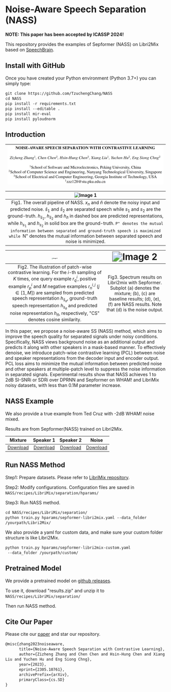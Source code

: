 # Noise-Aware Speech Separation (NASS)

**NOTE: This paper has been accepted by ICASSP 2024!**

This repository provides the examples of Sepformer (NASS) on Libri2Mix based on [SpeechBrain](https://github.com/speechbrain/speechbrain).

## Install with GitHub

Once you have created your Python environment (Python 3.7+) you can simply type:

```shell
git clone https://github.com/TzuchengChang/NASS
cd NASS
pip install -r requirements.txt
pip install --editable .
pip install mir-eval
pip install pyloudnorm
```

## Introduction

| ![Image 1](resources/figure1.png) |
|:---------------------------------:|

|                                                                                                                                                                                                                                                         ![Image 1](/blob/main/resources/figure.png)                                                                                                                                                                                                                                                          |
|:---------------------------------------------------------------------------------------------------------------------------------------------------------------------------------------------------------------------------------------------------------------------------------------------------------------------------------------------------------------------------------------------------------------------------------------------------------------------------------------------------------------------------------------------------:|
| Fig1. The overall pipeline of NASS. $x_n$ and $\hat n$ denote the noisy input and predicted noise. $\hat{s}_1$ and $\hat{s}_2$ are separated speech while $s_1$ and $s_2$ are the ground-truth. $h_{\hat s_1}$, $h_{\hat s_2}$ and $h_{\hat n}$ in dashed box are predicted representations, while $h_{s_1}$ and $h_{s_2}$ in solid box are the ground-truth. ``P" denotes the mutual information between separated and ground-truth speech is maximized while ``N" denotes the mutual information between separated speech and noise is minimized. |

|                                                                                                                                                                      <img src="/blob/main/resources/figure2.png" alt="Image 1" style="zoom: 25%;" />                                                                                                                                                                       |                                                        <img src="/blob/main/resources/figure3.png" alt="Image 2" style="zoom: 200%;" />                                                         |
|:--------------------------------------------------------------------------------------------------------------------------------------------------------------------------------------------------------------------------------------------------------------------------------------------------------------------------------------------------------------------------------------------------------------------------:|:--------------------------------------------------------------------------------------------------------------------------------------------------------------------------------------:|
| Fig2.  The illustration of patch-wise contrastive learning. For the $i$-th sampling of $K$ times, one query example $r^i_q$, positive example $r^i_p$ and $M$ negative examples ${r_n^{i,j}}$ ($j \in [1,M]$) are sampled from predicted speech representation $h_{\hat s_a}$, ground-truth speech representation $h_{s_a}$ and predicted noise representation $h_{\hat n}$, respectively, "CS" denotes cosine similarity. | Fig3. Spectrum results on Libri2mix with Sepformer. Subplot (a) denotes the mixture; (b), (c) are baseline results; (d), (e), (f) are NASS results. Note that (d) is the noise output. |

In this paper, we propose a noise-aware SS (NASS) method, which aims to improve the speech quality for separated signals under noisy conditions. Specifically, NASS views background noise as an additional output and predicts it along with other speakers in a mask-based manner. To effectively denoise, we introduce patch-wise contrastive learning (PCL) between noise and speaker representations from the decoder input and encoder output. PCL loss aims to minimize the mutual information between predicted noise and other speakers at multiple-patch level to suppress the noise information in separated signals. Experimental results show that NASS achieves 1 to 2dB SI-SNRi or SDRi over DPRNN and Sepformer on WHAM! and LibriMix noisy datasets, with less than 0.1M parameter increase.

## NASS Example #####

We also provide a true example from Ted Cruz with -2dB WHAM! noise mixed. 

Results are from Sepformer(NASS) trained on Libri2Mix. 

|                           Mixture                            |                          Speaker 1                           |                          Speaker 2                           |                            Noise                             |
| :----------------------------------------------------------: | :----------------------------------------------------------: | :----------------------------------------------------------: | :----------------------------------------------------------: |
| [Download](https://github.com/TzuchengChang/NASS/raw/main/resources/item1_mix.wav) | [Download](https://github.com/TzuchengChang/NASS/raw/main/resources/item1_source1hat.wav) | [Download](https://github.com/TzuchengChang/NASS/raw/main/resources/item1_source2hat.wav) | [Download](https://github.com/TzuchengChang/NASS/raw/main/resources/item1_source3hat.wav) |

## Run NASS Method #####

Step1: Prepare datasets. 
Please refer to [LibriMix repository](https://github.com/JorisCos/LibriMix).

Step2: Modify configurations.
Configuration files are saved in `NASS/recipes/LibriMix/separation/hparams/`

Step3: Run NASS method.

```shell
cd NASS/recipes/LibriMix/separation/
python train.py hparams/sepformer-libri2mix.yaml --data_folder /yourpath/Libri2Mix/
```

We also provide a yaml for custom data, and make sure your custom folder structure is like Libri2Mix.

```shell
python train.py hparams/sepformer-libri2mix-custom.yaml
 --data_folder /yourpath/custom/
```

## Pretrained Model #####

We provide a pretrained model on [github releases](https://github.com/TzuchengChang/NASS/releases/tag/Pretrained_Model).

To use it, download "results.zip" and unzip it to `NASS/recipes/LibriMix/separation/`

Then run NASS method.

## Cite Our Paper #####

Please cite our [paper](https://arxiv.org/abs/2305.10761) and star our repository.

```
@misc{zhang2023noiseaware,
      title={Noise-Aware Speech Separation with Contrastive Learning}, 
      author={Zizheng Zhang and Chen Chen and Hsin-Hung Chen and Xiang Liu and Yuchen Hu and Eng Siong Chng},
      year={2023},
      eprint={2305.10761},
      archivePrefix={arXiv},
      primaryClass={cs.SD}
}
```
